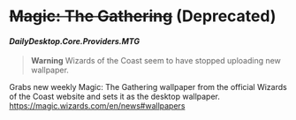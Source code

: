 # ~~Magic: The Gathering~~ (Deprecated)
#### *DailyDesktop.Core.Providers.MTG*

> **Warning** Wizards of the Coast seem to have stopped uploading new wallpaper.

Grabs new weekly Magic: The Gathering wallpaper from the official Wizards of the Coast website and sets it as the desktop wallpaper. <br />
https://magic.wizards.com/en/news#wallpapers

